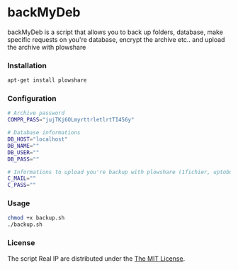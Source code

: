 # backMyDeb

backMyDeb is a script that allows you to back up folders, database, make specific requests on you're database, encrypt the archive etc.. and upload the archive with plowshare

### Installation

```sh
apt-get install plowshare
```

### Configuration

```sh
# Archive password
COMPR_PASS="jujTKj6OLmyrttrletlrtTI456y"

# Database informations
DB_HOST="localhost"
DB_NAME=""
DB_USER=""
DB_PASS=""

# Informations to upload you're backup with plowshare (1fichier, uptobox etc.)
C_MAIL=""
C_PASS=""
```

### Usage

```sh
chmod +x backup.sh
./backup.sh
```

### License

The script Real IP are distributed under the [The MIT License](https://opensource.org/licenses/MIT).

